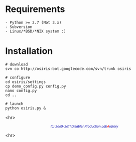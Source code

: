 # Requirements #

```
- Python >= 2.7 (Not 3.x)
- Subversion
- Linux/*BSD/*NIX system :)
```


# Installation #

```
# download
svn co http://osiris-bot.googlecode.com/svn/trunk osiris

# configure
cd osiris/settings
cp demo_config.py config.py
nano config.py
cd ..

# launch
python osiris.py &
```



&lt;hr&gt;

<p align='center'><i><font color='#0000aa' size='1'>(c) 2oo9-2o11 Disabler Production Lab</font><font color='#ff0000' size='1'>A</font><font color='#0000aa' size='1'>ratory</font></i></p>

&lt;hr&gt;

